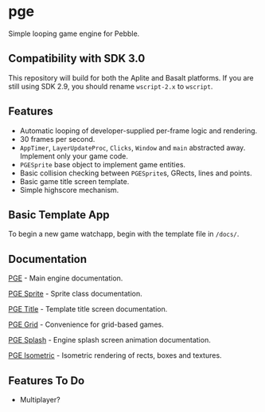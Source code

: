 # pge

Simple looping game engine for Pebble.

## Compatibility with SDK 3.0

This repository will build for both the Aplite and Basalt platforms. If you
are still using SDK 2.9, you should rename `wscript-2.x` to `wscript`.

## Features

- Automatic looping of developer-supplied per-frame logic and rendering.
- 30 frames per second.
- `AppTimer`, `LayerUpdateProc`, `Clicks`, `Window` and `main` abstracted away.
  Implement only your game code.
- `PGESprite` base object to implement game entities.
- Basic collision checking between `PGESprite`s, GRects, lines and points.
- Basic game title screen template.
- Simple highscore mechanism.

## Basic Template App

To begin a new game watchapp, begin with the template file in `/docs/`.

## Documentation

[PGE](docs/pge.md) - Main engine documentation.

[PGE Sprite](docs/pge_sprite.md) - Sprite class documentation.

[PGE Title](docs/pge_title.md) - Template title screen documentation.

[PGE Grid](docs/pge_grid.md) - Convenience for grid-based games.

[PGE Splash](docs/pge_splash.md) - Engine splash screen animation documentation.

[PGE Isometric](docs/pge_isometric.md) - Isometric rendering of rects, boxes and textures.

## Features To Do

- Multiplayer?
